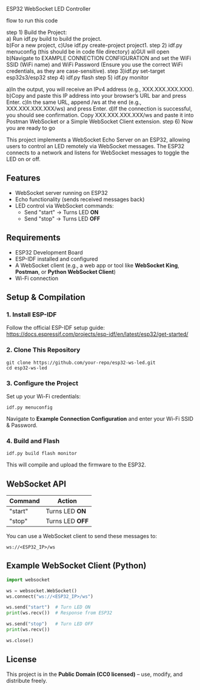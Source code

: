 ESP32 WebSocket LED Controller

flow to run this code 

step 1) Build the Project:     
         a) Run idf.py build to build the project.   
         b)For a new project, 
         c)Use idf.py create-project project1.
step 2) idf.py menuconfig (this should be in code file directory)
        a)GUI will open 
        b)Navigate to EXAMPLE CONNECTION CONFIGURATION and set the WiFi SSID (WiFi name) and WiFi Password (Ensure you use the correct WiFi credentials,            as they are case-sensitive).
step 3)idf.py set-target esp32s3/esp32
step 4) idf.py flash
step 5) idf.py monitor

  a)In the output, you will receive an IPv4 address (e.g., XXX.XXX.XXX.XXX).
  b)Copy and paste this IP address into your browser’s URL bar and press Enter.
  c)In the same URL, append /ws at the end (e.g., XXX.XXX.XXX.XXX/ws) and press Enter.
  d)If the connection is successful, you should see confirmation. Copy XXX.XXX.XXX.XXX/ws and paste it into Postman WebSocket or a Simple WebSocket      Client extension.
step 6) Now you are ready to go          


This project implements a WebSocket Echo Server on an ESP32, allowing users to control an LED remotely via WebSocket messages. The ESP32 connects to a network and listens for WebSocket messages to toggle the LED on or off.

## Features
- WebSocket server running on ESP32
- Echo functionality (sends received messages back)
- LED control via WebSocket commands:
  - Send "start" → Turns LED **ON**
  - Send "stop" → Turns LED **OFF**

## Requirements
- ESP32 Development Board
- ESP-IDF installed and configured
- A WebSocket client (e.g., a web app or tool like **WebSocket King**, **Postman**, or **Python WebSocket Client**)
- Wi-Fi connection



## Setup & Compilation

### 1. Install ESP-IDF
Follow the official ESP-IDF setup guide:
https://docs.espressif.com/projects/esp-idf/en/latest/esp32/get-started/

### 2. Clone This Repository
```
git clone https://github.com/your-repo/esp32-ws-led.git
cd esp32-ws-led
```

### 3. Configure the Project
Set up your Wi-Fi credentials:
```
idf.py menuconfig
```
Navigate to **Example Connection Configuration** and enter your Wi-Fi SSID & Password.

### 4. Build and Flash
```
idf.py build flash monitor
```
This will compile and upload the firmware to the ESP32.

## WebSocket API

| Command | Action |
|---------|--------|
| "start" | Turns LED **ON** |
| "stop"  | Turns LED **OFF** |

You can use a WebSocket client to send these messages to:
```
ws://<ESP32_IP>/ws
```

## Example WebSocket Client (Python)
```python
import websocket

ws = websocket.WebSocket()
ws.connect("ws://<ESP32_IP>/ws")

ws.send("start")  # Turn LED ON
print(ws.recv())  # Response from ESP32

ws.send("stop")   # Turn LED OFF
print(ws.recv())

ws.close()
```

## License
This project is in the **Public Domain (CC0 licensed)** – use, modify, and distribute freely.

